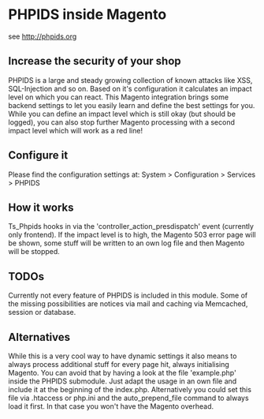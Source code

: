 PHPIDS inside Magento
=====================
see http://phpids.org

Increase the security of your shop
----------------------------------
PHPIDS is a large and steady growing collection of known attacks like XSS, SQL-Injection and so on. Based on it's configuration it calculates an impact level on which you can react.
This Magento integration brings some backend settings to let you easily learn and define the best settings for you.
While you can define an impact level which is still okay (but should be logged), you can also stop further Magento processing with a second impact level which will work as a red line!

Configure it
------------
Please find the configuration settings at: System > Configuration > Services > PHPIDS

How it works
------------
Ts_Phpids hooks in via the 'controller_action_presdispatch' event (currently only frontend). If the impact level is to high, the Magento 503 error page will be shown, some stuff will be written to an own log file and then Magento will be stopped.

TODOs
-----
Currently not every feature of PHPIDS is included in this module. Some of the missing possibilities are notices via mail and caching via Memcached, session or database.

Alternatives
------------
While this is a very cool way to have dynamic settings it also means to always process additional stuff for every page hit, always initialising Magento.
You can avoid that by having a look at the file 'example.php' inside the PHPIDS submodule. Just adapt the usage in an own file and include it at the beginning of the index.php. Alternatively you could set this file via .htaccess or php.ini and the auto_prepend_file command to always load it first. In that case you won't have the Magento overhead.